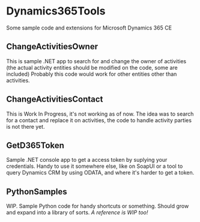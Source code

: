 # Dynamics365Tools
Some sample code and extensions for Microsoft Dynamics 365 CE

## ChangeActivitiesOwner
This is sample .NET app to search for and change the owner of activities (the actual activity entities should be modified on the code, some are included)
Probably this code would work for other entities other than activities.

## ChangeActivitiesContact
This is Work In Progress, it's not working as of now. The idea was to search for a contact and replace it on activities, the code to handle activity parties is not there yet.

## GetD365Token
Sample .NET console app to get a access token by suplying your credentials. Handy to use it somewhere else, like on SoapUI or a tool to query Dynamics CRM by using ODATA, and where it's harder to get a token.

## PythonSamples
WIP. Sample Python code for handy shortcuts or something. Should grow and expand into a library of sorts. *A reference is WIP too!*
